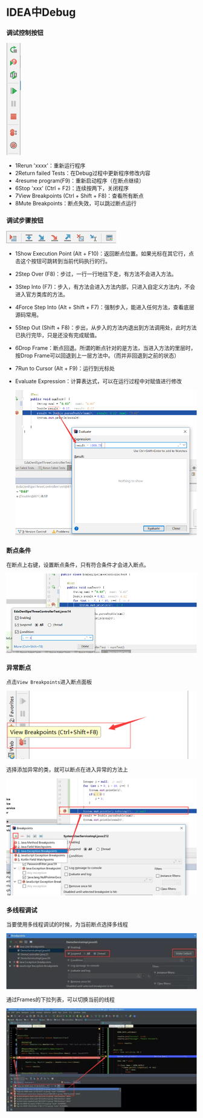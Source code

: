 # IDEA中Debug

### 调试控制按钮

![](../imgs/idd01.png)  

- 1Rerun 'xxxx'：重新运行程序
- 2Return failed Tests：在Debug过程中更新程序修改内容  
- 4resume program(F9)：重新启动程序（在断点继续）
- 6Stop 'xxx' (Ctrl + F2)：连续按两下，关闭程序
- 7View Breakpoints (Ctrl + Shift + F8)：查看所有断点   
- 8Mute Breakpoints：断点失效，可以跳过断点运行

### 调试步骤按钮

![](../imgs/idd02.png)   

- 1Show Execution Point (Alt + F10)：返回断点位置。如果光标在其它行，点击这个按钮可跳转到当前代码执行的行。
- 2Step Over (F8)：步过，一行一行地往下走，有方法不会进入方法。   
- 3Step Into (F7)：步入，有方法会进入方法内部，只进入自定义方法内，不会进入官方类库的方法。
- 4Force Step Into (Alt + Shift + F7)：强制步入，能进入任何方法，查看底层源码常用。
- 5Step Out (Shift + F8)：步出，从步入的方法内退出到方法调用处，此时方法已执行完毕，只是还没有完成赋值。
- 6Drop Frame：断点回退。所谓的断点针对的是方法，当进入方法的里层时，按Drop Frame可以回退到上一层方法中。（而并非回退到之前的状态）
- 7Run to Cursor (Alt + F9)：运行到光标处

- Evaluate Expression：计算表达式，可以在运行过程中对赋值进行修改

  ![](../imgs/idd03.png)  

### 断点条件   

在断点上右键，设置断点条件，只有符合条件才会进入断点。

![](../imgs/idd04.png)  

### 异常断点   

点击``View Breakpoints``进入断点面板

![](../imgs/idd05.png)

选择添加异常的类，就可以断点在进入异常的方法上

![](../imgs/idd06.png)  

### 多线程调试

当要使用多线程调试的时候，为当前断点选择多线程

![](../imgs/idd07.png)

通过Frames的下拉列表，可以切换当前的线程

![](../imgs/idd08.png)  